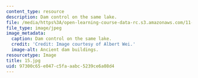 ```yaml
---
content_type: resource
description: Dam control on the same lake.
file: /media/https%3A/open-learning-course-data-rc.s3.amazonaws.com/11-307-beijing-urban-design-studio-summer-2006/97300c65e047c5faaabc5239ce6a08d4_15.jpg
file_type: image/jpeg
image_metadata:
  caption: Dam control on the same lake.
  credit: 'Credit: Image courtesy of Albert Wei.'
  image-alt: Ancient dam buildings.
resourcetype: Image
title: 15.jpg
uid: 97300c65-e047-c5fa-aabc-5239ce6a08d4
---
```


